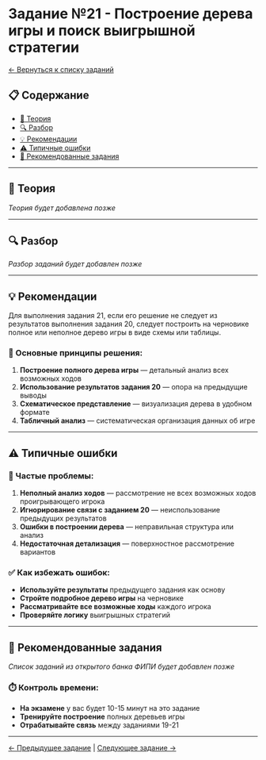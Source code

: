 # Задание №21 - Построение дерева игры и поиск выигрышной стратегии

[← Вернуться к списку заданий](../README.md)

## 📋 Содержание
- [📖 Теория](#теория)
- [🔍 Разбор](#разбор)
- [💡 Рекомендации](#рекомендации)
- [⚠️ Типичные ошибки](#типичные-ошибки)
- [📝 Рекомендованные задания](#рекомендованные-задания)

---

## 📖 Теория

*Теория будет добавлена позже*

---

## 🔍 Разбор

*Разбор заданий будет добавлен позже*

---

## 💡 Рекомендации

Для выполнения задания 21, если его решение не следует из результатов выполнения задания 20, следует построить на черновике полное или неполное дерево игры в виде схемы или таблицы.

### 🔧 Основные принципы решения:

1. **Построение полного дерева игры** — детальный анализ всех возможных ходов
2. **Использование результатов задания 20** — опора на предыдущие выводы
3. **Схематическое представление** — визуализация дерева в удобном формате
4. **Табличный анализ** — систематическая организация данных об игре

---

## ⚠️ Типичные ошибки

### 🚫 Частые проблемы:

1. **Неполный анализ ходов** — рассмотрение не всех возможных ходов проигрывающего игрока
2. **Игнорирование связи с заданием 20** — неиспользование предыдущих результатов
3. **Ошибки в построении дерева** — неправильная структура или анализ
4. **Недостаточная детализация** — поверхностное рассмотрение вариантов

### ✅ Как избежать ошибок:

- **Используйте результаты** предыдущего задания как основу
- **Стройте подробное дерево игры** на черновике
- **Рассматривайте все возможные ходы** каждого игрока
- **Проверяйте логику** выигрышных стратегий

---

## 📝 Рекомендованные задания

*Список заданий из открытого банка ФИПИ будет добавлен позже*

### ⏱️ Контроль времени:

- **На экзамене** у вас будет 10-15 минут на это задание
- **Тренируйте построение** полных деревьев игры
- **Отрабатывайте связь** между заданиями 19-21

---

[← Предыдущее задание](task-20.md) | [Следующее задание →](task-22.md)
